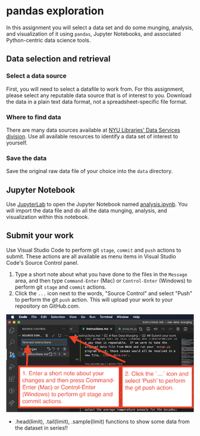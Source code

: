 # pandas exploration

In this assignment you will select a data set and do some munging, analysis, and visualization of it using `pandas`, Jupyter Notebooks, and associated Python-centric data science tools.

## Data selection and retrieval

### Select a data source

First, you will need to select a datafile to work from. For this assignment, please select any reputable data source that is of interest to you. Download the data in a plain text data format, not a spreadsheet-specific file format.

### Where to find data

There are many data sources available at [NYU Libraries' Data Services division](https://guides.nyu.edu/dataservices). Use all available resources to identify a data set of interest to yourself.

### Save the data

Save the original raw data file of your choice into the `data` directory.

## Jupyter Notebook

Use [JupyterLab](http://jupyterlab.io/) to open the Jupyter Notebook named [analysis.ipynb](./analysis.ipynb). You will import the data file and do all the data munging, analysis, and visualization within this notebook.

## Submit your work

Use Visual Studio Code to perform git `stage`, `commit` and `push` actions to submit. These actions are all available as menu items in Visual Studio Code's Source Control panel.

1. Type a short note about what you have done to the files in the `Message` area, and then type `Command-Enter` (Mac) or `Control-Enter` (Windows) to perform git `stage` and `commit` actions.
1. Click the `...` icon next to the words, "Source Control" and select "Push" to perform the git `push` action. This will upload your work to your repository on GitHub.com.

![Pushing work in Visual Studio Code](./images/vscode_stage_commit_push.png)



- .head(limit), .tail(limit), .sample(limit) functions to show some data from the dataset in series!!
